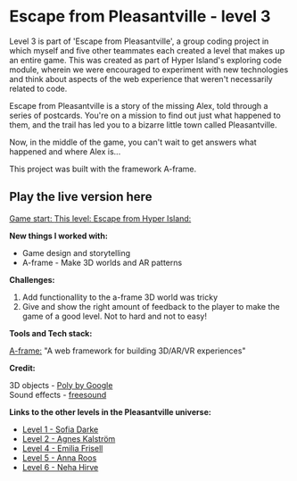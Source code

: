 # Escape from Pleasantville - level 3

Level 3 is part of 'Escape from Pleasantville', a group coding project in which myself and five other teammates each created a level that makes up an entire game. This was created as part of Hyper Island's exploring code module, wherein we were encouraged to experiment with new technologies and think about aspects of the web experience that weren't necessarily related to code.

Escape from Pleasantville is a story of the missing Alex, told through a series of postcards. You're on a mission to find out just what happened to them, and the trail has led you to a bizarre little town called Pleasantville.

Now, in the middle of the game, you can't wait to get answers what happened and where Alex is...

This project was built with the framework A-frame.

## Play the live version here

[Game start: ](https://escapefromhyperisland.github.io/pleasantville)
[This level: ](https://escapefromhyperisland.github.io/pleasantville/level-3)
[Escape from Hyper Island: ](https://escapefromhyperisland.github.io)


**New things I worked with:**

- Game design and storytelling
- A-frame - Make 3D worlds and AR patterns

**Challenges:**

1. Add functionallity to the a-frame 3D world was tricky
2. Give and show the right amount of feedback to the player to make the game of a good level. Not to hard and not to easy!

**Tools and Tech stack:**

[A-frame:](https://aframe.io/) "A web framework for building 3D/AR/VR experiences"  

**Credit:**

3D objects - [Poly by Google](https://poly.google.com/)  
Sound effects - [freesound](https://freesound.org/)  

**Links to the other levels in the Pleasantville universe:**

- [Level 1 - Sofia Darke](https://github.com/sofiadarkeweb/pleasantville)
- [Level 2 - Agnes Kalström](https://github.com/agneskalstrom/level-2-the-dream)
- [Level 4 - Emilia Frisell](https://github.com/emiliafrisell/MazeGame)
- [Level 5 - Anna Roos](https://github.com/AnnaRoos/the-medium-aframe)
- [Level 6 - Neha Hirve](https://github.com/nehahirve/pleasantville)
